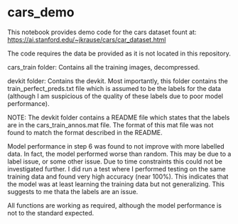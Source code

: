 # cars_demo

This notebook provides demo code for the cars dataset fount at: https://ai.stanford.edu/~jkrause/cars/car_dataset.html

The code requires the data be provided as it is not located in this repository.

cars_train folder: Contains all the training images, decompressed.

devkit folder: Contains the devkit. Most importantly, this folder contains the train_perfect_preds.txt file which is assumed to be the labels for the data (although I am suspicious of the quality of these labels due to poor model performance).

NOTE: The devkit folder contains a README file which states that the labels are in the cars_train_annos.mat file. The format of this mat file was not found to match the format described in the README.

Model performance in step 6 was found to not improve with more labelled data. In fact, the model performed worse than random. This may be due to a label issue, or some other issue. Due to time constraints this could not be investigated further. I did run a test where I performed testing on the same training data and found very high accuracy (near 100%). This indicates that the model was at least learning the training data but not generalizing. This suggests to me thata the labels are an issue.

All functions are working as required, although the model performance is not to the standard expected.
